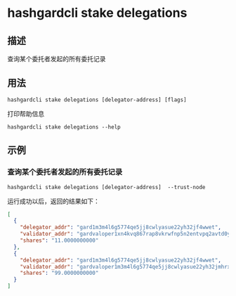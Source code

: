 # hashgardcli stake delegations

## 描述

查询某个委托者发起的所有委托记录

## 用法

```
hashgardcli stake delegations [delegator-address] [flags]
```
打印帮助信息
```
hashgardcli stake delegations --help
```

## 示例

### 查询某个委托者发起的所有委托记录

```
hashgardcli stake delegations [delegator-address]  --trust-node
```

运行成功以后，返回的结果如下：

```json
[
  {
    "delegator_addr": "gard1m3m4l6g5774qe5jj8cwlyasue22yh32jf4wwet",
    "validator_addr": "gardvaloper1xn4kvq867rap8vkrwfnp5n2entvpq2avtd0ytq",
    "shares": "11.0000000000"
  },
  {
    "delegator_addr": "gard1m3m4l6g5774qe5jj8cwlyasue22yh32jf4wwet",
    "validator_addr": "gardvaloper1m3m4l6g5774qe5jj8cwlyasue22yh32jmhrxfx",
    "shares": "99.0000000000"
  }
]
```
